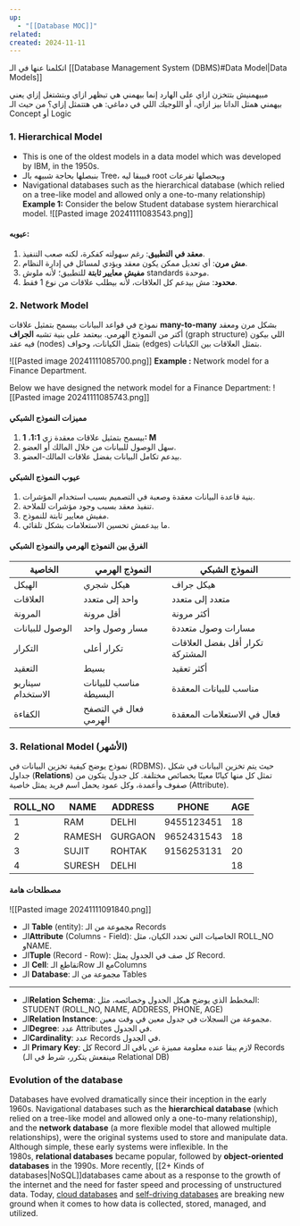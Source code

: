 ```yaml
---
up:
  - "[[Database MOC]]"
related: 
created: 2024-11-11
---
```

اتكلمنا عنها في الـ [[Database Management System (DBMS)#Data Model|Data Models]]

مبيهمنيش بتتخزن ازاي على الهارد إنما بيهمني هي تبظهر ازاي وبتشتغل إزاي
يعني بيهمني همثل الداتا بيز ازاي، أو اللوجيك اللي في دماغي: هي هتتمثل إزاي؟
من حيث الـ Concept أو Logic
### 1. Hierarchical Model
- This is one of the oldest models in a data model which was developed by IBM, in the 1950s.
- بنبصلها بحاجة شبيهه بالـ Tree، فبيبقا ليه root وبيحصلها تفرعات
- Navigational databases such as the hierarchical database (which relied on a tree-like model and allowed only a one-to-many relationship)
**Example 1:** Consider the below Student database system hierarchical model.
![[Pasted image 20241111083543.png]]
#### عيوبه:

1. **معقد في التطبيق**: رغم سهولته كفكرة، لكنه صعب التنفيذ.
2. **مش مرن**: أي تعديل ممكن يكون معقد ويؤدي لمسائل في إدارة النظام.
3. **مفيش معايير ثابتة** للتطبيق؛ لأنه ملوش standards موحدة.
4. **محدود**: مش بيدعم كل العلاقات، لأنه بيطلب علاقات من نوع 1 فقط.

### 2. Network Model
نموذج في قواعد البيانات بيسمح بتمثيل علاقات **many-to-many** بشكل مرن ومعقد أكتر من النموذج الهرمي. 
بيعتمد على بنية تشبه **الجراف** (graph structure) اللي بيكون فيه عقد (nodes) بتمثل الكيانات، وحواف (edges) بتمثل العلاقات بين الكيانات.

![[Pasted image 20241111085700.png]]
**Example :** Network model for a Finance Department.

Below we have designed the network model for a Finance Department:
![[Pasted image 20241111085743.png]]
#### مميزات النموذج الشبكي

1. بيسمح بتمثيل علاقات معقدة زي **1:1**، **1: M**
2. سهل الوصول للبيانات من خلال المالك أو العضو.
3. بيدعم تكامل البيانات بفضل علاقات المالك-العضو.

#### عيوب النموذج الشبكي
1. بنية قاعدة البيانات معقدة وصعبة في التصميم بسبب استخدام المؤشرات.
2. تنفيذ معقد بسبب وجود مؤشرات للملاحة.
3. مفيش معايير ثابتة للنموذج.
4. ما بيدعمش تحسين الاستعلامات بشكل تلقائي.

#### الفرق بين النموذج الهرمي والنموذج الشبكي

|الخاصية|النموذج الهرمي|النموذج الشبكي|
|---|---|---|
|الهيكل|هيكل شجري|هيكل جراف|
|العلاقات|واحد إلى متعدد|متعدد إلى متعدد|
|المرونة|أقل مرونة|أكثر مرونة|
|الوصول للبيانات|مسار وصول واحد|مسارات وصول متعددة|
|التكرار|تكرار أعلى|تكرار أقل بفضل العلاقات المشتركة|
|التعقيد|بسيط|أكثر تعقيد|
|سيناريو الاستخدام|مناسب للبيانات البسيطة|مناسب للبيانات المعقدة|
|الكفاءة|فعال في التصفح الهرمي|فعال في الاستعلامات المعقدة|
### 3. Relational Model (**الأشهر**)
نموذج يوضح كيفية تخزين البيانات في (RDBMS)، حيث يتم تخزين البيانات في شكل جداول (**Relations**) تمثل كل منها كيانًا معينًا بخصائص مختلفة. 
كل جدول يتكون من صفوف وأعمدة، وكل عمود يحمل اسم فريد يمثل خاصية (Attribute).

|ROLL_NO|NAME|ADDRESS|PHONE|AGE|
|---|---|---|---|---|
|1|RAM|DELHI|9455123451|18|
|2|RAMESH|GURGAON|9652431543|18|
|3|SUJIT|ROHTAK|9156253131|20|
|4|SURESH|DELHI||18|
#### مصطلحات هامة
![[Pasted image 20241111091840.png]]
- الـ **Table** (entity): مجموعة من الـ Records
- الـ**Attribute** (Columns - Field): الخاصيات التي تحدد الكيان، مثل ROLL_NO وNAME.
- الـ**Tuple** (Record - Row): كل صف في الجدول يمثل Record.
- الـ **Cell**: تقاطع الـRow مع الـColumns
- الـ **Database**: مجموعة من الـ Tables
---
- الـ**Relation Schema**: المخطط الذي يوضح هيكل الجدول وخصائصه، مثل: 
  STUDENT (ROLL_NO, NAME, ADDRESS, PHONE, AGE)
- الـ**Relation Instance**: مجموعة من السجلات في جدول معين في وقت معين.
- الـ**Degree**: عدد Attributes في الجدول.
- الـ**Cardinality**: عدد Records في الجدول.
- الـ **Primary Key**: كل Record لازم يبقا عنده معلومة مميزة عن باقي الـ Records 
  (مينفعش يتكرر، شرط في الـ Relational DB)
### Evolution of the database
Databases have evolved dramatically since their inception in the early 1960s. Navigational databases such as the **hierarchical database** (which relied on a tree-like model and allowed only a one-to-many relationship), and the **network database** (a more flexible model that allowed multiple relationships), were the original systems used to store and manipulate data. 
Although simple, these early systems were inflexible. In the 1980s, **relational databases** became popular, followed by **object-oriented databases** in the 1990s. 
More recently, [[2+ Kinds of databases|NoSQL]]databases came about as a response to the growth of the internet and the need for faster speed and processing of unstructured data. Today, [cloud databases](https://www.oracle.com/ca-en/database/what-is-a-cloud-database/) and [self-driving databases](https://www.oracle.com/ca-en/database/what-is-database/#autonomous) are breaking new ground when it comes to how data is collected, stored, managed, and utilized.